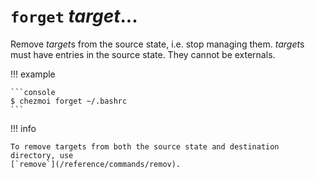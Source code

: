# `forget` *target*...

Remove *target*s from the source state, i.e. stop managing them. *target*s must
have entries in the source state. They cannot be externals.

!!! example

    ```console
    $ chezmoi forget ~/.bashrc
    ```

!!! info

    To remove targets from both the source state and destination directory, use
    [`remove`](/reference/commands/remov).
